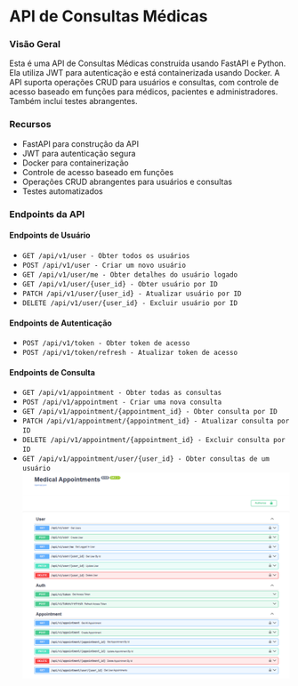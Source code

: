 # API de Consultas Médicas
### Visão Geral
Esta é uma API de Consultas Médicas construída usando FastAPI e Python. Ela utiliza JWT para autenticação e está containerizada usando Docker. A API suporta operações CRUD para usuários e consultas, com controle de acesso baseado em funções para médicos, pacientes e administradores. Também inclui testes abrangentes.

### Recursos
- FastAPI para construção da API
- JWT para autenticação segura
- Docker para containerização
- Controle de acesso baseado em funções
- Operações CRUD abrangentes para usuários e consultas
- Testes automatizados

### Endpoints da API
#### Endpoints de Usuário
- `GET /api/v1/user - Obter todos os usuários`
- `POST /api/v1/user - Criar um novo usuário`
- `GET /api/v1/user/me - Obter detalhes do usuário logado`
- `GET /api/v1/user/{user_id} - Obter usuário por ID`
- `PATCH /api/v1/user/{user_id} - Atualizar usuário por ID`
- `DELETE /api/v1/user/{user_id} - Excluir usuário por ID`
#### Endpoints de Autenticação
- `POST /api/v1/token - Obter token de acesso`
- `POST /api/v1/token/refresh - Atualizar token de acesso`
#### Endpoints de Consulta
- `GET /api/v1/appointment - Obter todas as consultas`
- `POST /api/v1/appointment - Criar uma nova consulta`
- `GET /api/v1/appointment/{appointment_id} - Obter consulta por ID`
- `PATCH /api/v1/appointment/{appointment_id} - Atualizar consulta por ID`
- `DELETE /api/v1/appointment/{appointment_id} - Excluir consulta por ID`
- `GET /api/v1/appointment/user/{user_id} - Obter consultas de um usuário`
![Rotas da api](https://github.com/andrelopes-code/medical-api/blob/main/docs/docs.png?raw=true)
